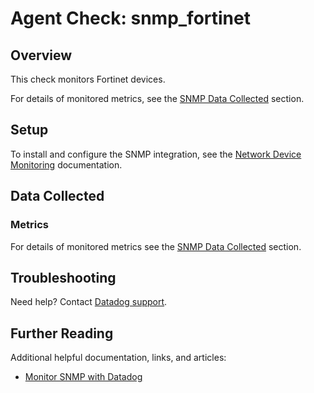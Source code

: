 # Agent Check: snmp_fortinet

## Overview

This check monitors Fortinet devices.

For details of monitored metrics, see the [SNMP Data Collected][1] section.

## Setup

To install and configure the SNMP integration, see the [Network Device Monitoring][2] documentation.

## Data Collected

### Metrics

For details of monitored metrics see the [SNMP Data Collected][1] section.

## Troubleshooting

Need help? Contact [Datadog support][4].

## Further Reading

Additional helpful documentation, links, and articles:

* [Monitor SNMP with Datadog][5]


[1]: https://docs.khulnasoft.com/network_performance_monitoring/devices/data
[2]: https://docs.khulnasoft.com/network_performance_monitoring/devices/setup
[3]: https://github.com/KhulnaSoft/integrations-core/blob/master/snmp_fortinet/assets/service_checks.json
[4]: https://docs.khulnasoft.com/help/
[5]: https://www.khulnasoft.com/blog/monitor-snmp-with-datadog/

